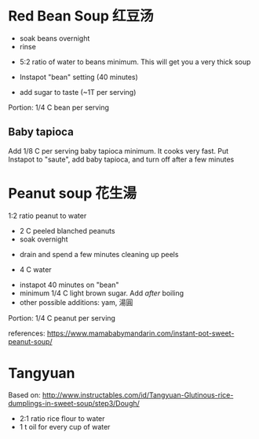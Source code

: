 
# Red Bean Soup 红豆汤

  - soak beans overnight
  - rinse
  + 5:2 ratio of water to beans minimum. This will get you a very thick soup
  - Instapot "bean" setting (40 minutes)
  + add sugar to taste (~1T per serving)

Portion: 1/4 C bean per serving

## Baby tapioca

Add 1/8 C per serving baby tapioca minimum. It cooks very fast. Put Instapot to "saute", add baby tapioca, and turn off after a few minutes

# Peanut soup 花生湯

1:2 ratio peanut to water

+ 2 C peeled blanched peanuts
+ soak overnight
- drain and spend a few minutes cleaning up peels
+ 4 C water
- instapot 40 minutes on "bean"
- minimum 1/4 C light brown sugar. Add _after_ boiling
- other possible additions: yam, 湯圓

Portion: 1/4 C peanut per serving

references: https://www.mamababymandarin.com/instant-pot-sweet-peanut-soup/

# Tangyuan

Based on: http://www.instructables.com/id/Tangyuan-Glutinous-rice-dumplings-in-sweet-soup/step3/Dough/

  + 2:1 ratio rice flour to water
  + 1 t oil for every cup of water
